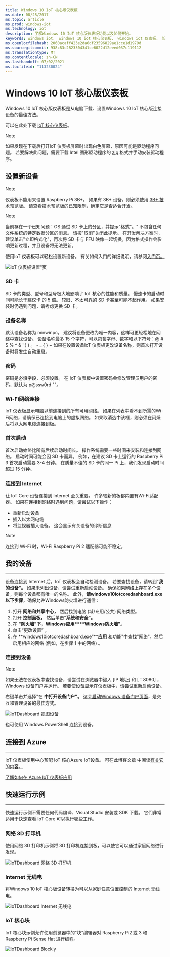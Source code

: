 ```yaml
---
title: Windows 10 IoT 核心版仪表板
ms.date: 08/28/2017
ms.topic: article
ms.prod: windows-iot
ms.technology: iot
description: 了解Windows 10 IoT 核心版仪表板功能以及如何开始。
keywords: windows iot， windows 10 iot 核心仪表板， windows iot 仪表板， 设备
ms.openlocfilehash: 2060acaff423e2da6df23596829ae1cce1d1979d
ms.sourcegitcommit: 938c83c2823304341ce6022d12eeed037c119112
ms.translationtype: MT
ms.contentlocale: zh-CN
ms.lasthandoff: 07/02/2021
ms.locfileid: "113230024"
---
```

# <a name="windows-10-iot-core-dashboard"></a>Windows 10 IoT 核心版仪表板

Windows 10 IoT 核心版仪表板是从电脑下载、设置Windows 10 IoT 核心版连接设备的最佳方法。

可以在此处下载 [IoT 核心仪表板](https://go.microsoft.com/fwlink/?LinkID=708576)。

> [!NOTE]
> 如果发现在下载后打开IoT 仪表板屏幕时出现白色屏幕，原因可能是驱动程序问题。 若要解决此问题，需要下载 Intel 图形驱动程序的 [zip](https://downloadmirror.intel.com/27894/a08/win64_24.20.100.6229.zip) 格式并手动安装驱动程序。 

## <a name="set-up-a-new-device"></a>设置新设备

> [!NOTE]
> 仪表板不能用来设置 Raspberry Pi 3B+。 如果有 3B+ 设备，则必须使用 [3B+ 技术预览版](https://www.microsoft.com/software-download/windowsiot)。 请查看技术预览版的[已知限制](https://docs.microsoft.com/windows/iot-core/troubleshooting)，确定它是否适合开发。

> [!NOTE]
> 当前存在一个已知问题：OS 通过 SD 卡上的分区，并提示"格式"。" 不包含任何文件系统的特定数据分区的消息。 请按"取消"关闭此提示。 在开发解决方案时，建议单击"立即格式化"，再次将 SD 卡与 FFU 映像一起切换，因为格式操作会影响更新过程，并且设备将无法更新。


使用IoT 仪表板可以轻松设置新设备。 有关如何入门的详细说明，请参阅[入门页。](https://docs.microsoft.com/windows/iot-core/getstarted)

![IoT 仪表板设置"页](../media/IoTDashboard/IoTDashboard_SetupPage.PNG)

### <a name="sd-card"></a>SD 卡
SD 卡的类型、型号和型号极大地影响了 IoT 核心的性能和质量。
慢速卡的启动时间可能长于建议卡 的 5 [倍](../learn-about-hardware/hardwarecompatlist.md)。
较旧、不太可靠的 SD 卡甚至可能不起作用。 如果安装时仍遇到问题，请考虑更换 SD 卡。

### <a name="device-name"></a>设备名称
默认设备名称为 minwinpc。 建议将设备更改为唯一内容，这样可更轻松地在网络中查找设备。 设备名称最多 15 个字符，可以包含字母、数字和以下符号：@ # $ % ^ & ' )  ( 。 - _ { } ~ 如果在设置设备IoT 仪表板更改设备名称，则首次打开设备时将发生自动重启。

### <a name="password"></a>密码
密码是必填字段，必须设置。 在 IoT 仪表板中设置密码会修改管理员用户的密码，默认为 p@ssw0rd ""。

### <a name="wi-fi-network-connection"></a>Wi-Fi网络连接
IoT 仪表板显示电脑以前连接到的所有可用网络。 如果在列表中看不到所需的Wi-Fi网络，请确保已连接到电脑上的虚拟网络。
如果取消选中该框，则必须在闪烁后将以太网电缆连接到板。

### <a name="first-boot"></a>首次启动
首次启动始终比所有后续启动时间长。 操作系统需要一些时间来安装和连接到网络。
启动时间可能会因 SD 卡而异。 例如，在建议 SD 卡上运行的 Raspberry Pi 3 首次启动需要 3-4 分钟。 在质量不佳的 SD 卡的同一 Pi 上，我们发现启动时间超过 15 分钟。

### <a name="connecting-to-the-internet"></a>连接到 Internet
让 IoT Core 设备连接到 Internet 至关重要。 许多较新的板都内置有Wi-Fi适配器。 如果在连接到网络时遇到问题，请尝试以下操作：

* 重新启动设备
* 插入以太网电缆
* 将监视器插入设备。 这会显示有关设备的诊断信息

> [!NOTE]
> 连接到 Wi-Fi 时，Wi-Fi Raspberry Pi 2 适配器可能不稳定。


## <a name="my-devices"></a>我的设备
___
设备连接到 Internet 后，IoT 仪表板会自动检测设备。
若要查找设备，请转到"**我的设备"。** 如果未列出设备，请尝试重新启动设备。 确保如果网络上存在多个设备，则每个设备都有唯一的名称。 此外，**请windows10iotcoredashboard.exe以下步骤**，确保允许Windows防火墙进行通信：

1. 打开 **网络和共享中心，** 然后找到电脑 (域/专用/公共) 网络类型。
2. 打开 **控制面板，** 然后单击"**系统和安全"。**
3. 在 **"防火墙"下，Windows应用****Windows防火墙"**。
4. 单击“更改设置”  。
5. 在 **windows10iotcoredashboard.exe"****应用** 和功能"中查找"网络"，然后启用相应的网络 (例如，在步骤 1 中的网络) 。


### <a name="connect-to-your-device"></a>连接到设备

> [!NOTE]
> 如果无法在仪表板中查找设备，请尝试在浏览器中键入 [IP 地址] 和 [：8080] ，Windows 设备门户并运行。 若要使设备显示在仪表板中，请尝试重新启动设备。


右键单击并选择"在 **中打开设备门户"。** 这会[启动Windows 设备门户页面](../manage-your-device/DevicePortal.md)，是交互和管理设备的最佳方式。

![IoTDashboard 视图设备](../media/IoTDashboard/IoTDashboard_RightClickMenu.PNG)

也可使用 Windows PowerShell 连接到设备。

## <a name="connect-to-azure"></a>连接到 Azure
___
IoT 仪表板使用中心预配 IoT 核心Azure IoT设备。 可在此博客文章 中阅读[有关它的内容。](https://blogs.windows.com/buildingapps/2016/07/20/building-secure-apps-for-windows-iot-core)

[了解如何在 Azure IoT 仪表板应用](https://docs.microsoft.com/windows/iot-core/connect-to-cloud/connectdevicetocloud)

## <a name="quick-run-samples"></a>快速运行示例
___

快速运行示例不需要任何代码编译、Visual Studio 安装或 SDK 下载。 它们非常适用于快速查看 IoT Core 可以执行哪些工作。

### <a name="network-3d-printer"></a>网络 3D 打印机
使用网络 3D 打印机示例将 3D 打印机连接到板，可以使它可以通过家庭网络进行发现。 

![IoTDashboard 网络 3D 打印机](../media/IoTDashboard/IoTDashboard_3DPrinter.PNG)

### <a name="internet-radio"></a>Internet 无线电
将Windows 10 IoT 核心版设备转换为可以从家庭任意位置控制的 Internet 无线电。

![IoTDashboard Internet 无线电](../media/IoTDashboard/IoTDashboard_InternetRadio.PNG)

### <a name="iot-core-blockly"></a>IoT 核心块
IoT 核心块示例允许使用浏览器中的"块"编辑器对 Raspberry Pi2 或 3 和 Raspberry Pi Sense Hat 进行编程。

![IoTDashboard Blockly](../media/IoTDashboard/IoTDashboard_Blockly.PNG)

